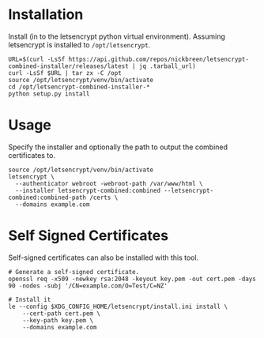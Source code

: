 # Installation

Install (in to the letsencrypt python virtual environment). Assuming letsencrypt is installed to `/opt/letsencrypt`.

```
URL=$(curl -LsSf https://api.github.com/repos/nickbreen/letsencrypt-combined-installer/releases/latest | jq .tarball_url)
curl -LsSf $URL | tar zx -C /opt
source /opt/letsencrypt/venv/bin/activate
cd /opt/letsencrypt-combined-installer-*
python setup.py install
```

# Usage

Specify the installer and optionally the path to output the combined certificates to.

```
source /opt/letsencrypt/venv/bin/activate
letsencrypt \
  --authenticator webroot -webroot-path /var/www/html \
  --installer letsencrypt-combined:combined --letsencrypt-combined:combined-path /certs \
  --domains example.com
```


# Self Signed Certificates

Self-signed certificates can also be installed with this tool.

```
# Generate a self-signed certificate.
openssl req -x509 -newkey rsa:2048 -keyout key.pem -out cert.pem -days 90 -nodes -subj '/CN=example.com/O=Test/C=NZ'

# Install it
le --config $XDG_CONFIG_HOME/letsencrypt/install.ini install \
    --cert-path cert.pem \
    --key-path key.pem \
    --domains example.com
```
